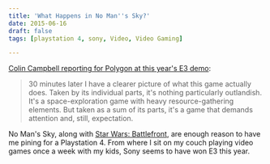 ```yaml
---
title: 'What Happens in No Man''s Sky?'
date: 2015-06-16
draft: false
tags: [playstation 4, sony, Video, Video Gaming]

---
```


[Colin Campbell reporting for Polygon at this year's E3 demo](http://www.polygon.com/2015/6/16/8790505/no-mans-sky-preview-e3):

> 30 minutes later I have a clearer picture of what this game actually does. Taken by its individual parts, it's nothing particularly outlandish. It's a space-exploration game with heavy resource-gathering elements. But taken as a sum of its parts, it's a game that demands attention and, still, expectation.

No Man's Sky, along with [Star Wars: Battlefront](http://www.theverge.com/2015/6/15/8779893/star-wars-battlefront-gameplay-e3-2015), are enough reason to have me pining for a Playstation 4. From where I sit on my couch playing video games once a week with my kids, Sony seems to have won E3 this year.